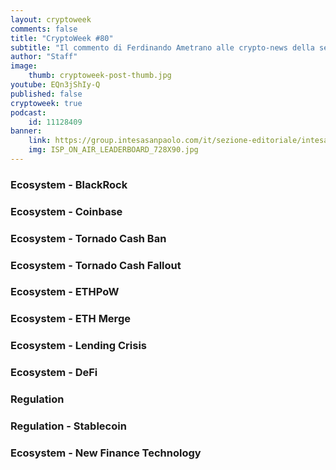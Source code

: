```yaml
---
layout: cryptoweek
comments: false
title: "CryptoWeek #80"
subtitle: "Il commento di Ferdinando Ametrano alle crypto-news della settimana" 
author: "Staff"
image:
    thumb: cryptoweek-post-thumb.jpg
youtube: EQn3jShIy-Q
published: false
cryptoweek: true
podcast:
    id: 11128409
banner:
    link: https://group.intesasanpaolo.com/it/sezione-editoriale/intesa-sanpaolo-on-air?utm_campaign=GoldInstitute&utm_source=GoldInstitute&utm_medium=Banner_CPM&utm_content=DisplayAwareness&utm_term=GoldInstitute_Banner_CPM_GoldInstitute_
    img: ISP_ON_AIR_LEADERBOARD_728X90.jpg
---
```



### Ecosystem - BlackRock

### Ecosystem - Coinbase

### Ecosystem - Tornado Cash Ban

### Ecosystem - Tornado Cash Fallout

### Ecosystem - ETHPoW

### Ecosystem - ETH Merge

### Ecosystem - Lending Crisis

### Ecosystem - DeFi

### Regulation

### Regulation - Stablecoin

### Ecosystem - New Finance Technology
